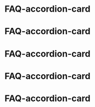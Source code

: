 # FAQ-accordion-card
# FAQ-accordion-card
# FAQ-accordion-card
# FAQ-accordion-card
# FAQ-accordion-card
